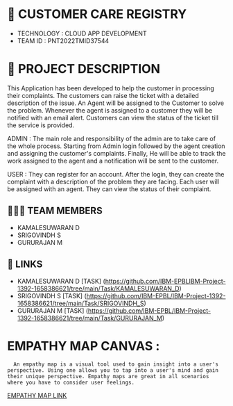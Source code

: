 
# 🛃 CUSTOMER CARE REGISTRY

- TECHNOLOGY : CLOUD APP DEVELOPMENT
- TEAM ID    : PNT2022TMID37544

# 📒 PROJECT DESCRIPTION

This Application has been developed to help the customer in processing their complaints.  The customers can raise the ticket with a detailed description of the issue.  An Agent will be assigned to the Customer to solve the problem.  Whenever the agent is assigned to a customer they will be notified with an email alert.  Customers can view the status of the ticket till the service is provided.

 ADMIN :
 The main role and responsibility of the admin are to take care of the whole process.  Starting from Admin login followed by the agent creation and assigning the customer's complaints.  Finally, He will be able to track the work assigned to the agent and a notification will be sent to the customer.

 USER :
 They can register for an account.  After the login, they can create the complaint with a description of the problem they are facing.  Each user will be assigned with an agent.  They can view the status of their complaint.

## 🧑🏻‍🦰 TEAM MEMBERS

- KAMALESUWARAN D   
- SRIGOVINDH S
- GURURAJAN M

## 🔗 LINKS
- KAMALESUWARAN D   [TASK] (https://github.com/IBM-EPBLIBM-Project-1392-1658386621/tree/main/Task/KAMALESUWARAN_D) 
- SRIGOVINDH S      [TASK] (https://github.com/IBM-EPBL/IBM-Project-1392-1658386621/tree/main/Task/SRIGOVINDH_S)
- GURURAJAN M       [TASK] (https://github.com/IBM-EPBL/IBM-Project-1392-1658386621/tree/main/Task/GURURAJAN_M)



# EMPATHY MAP CANVAS :
      An empathy map is a visual tool used to gain insight into a user's perspective. Using one allows you to tap into a user's mind and gain their unique perspective. Empathy maps are great in all scenarios where you have to consider user feelings.


[EMPATHY MAP LINK ](https://github.com/IBM-EPBL/IBM-Project-1392-1658386621/blob/main/Project_Workflow/EMPATHY%20MAP%20FOR%20THE%20PROJECT/Empathy%20Map.pdf)
